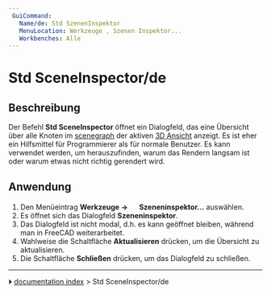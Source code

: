 ```yaml
---
 GuiCommand:
   Name/de: Std SzenenInspektor
   MenuLocation: Werkzeuge , Szenen Inspektor...
   Workbenches: Alle
---
```


# Std SceneInspector/de



## Beschreibung

Der Befehl **Std SceneInspector** öffnet ein Dialogfeld, das eine Übersicht über alle Knoten im [scenegraph](Scenegraph.md) der aktiven [3D Ansicht](3D_view/de.md) anzeigt. Es ist eher ein Hilfsmittel für Programmierer als für normale Benutzer. Es kann verwendet werden, um herauszufinden, warum das Rendern langsam ist oder warum etwas nicht richtig gerendert wird.



## Anwendung

1.  Den Menüeintrag **Werkzeuge → <img src="images/Std_SceneInspector.svg" width=16px>  Szeneninspektor...** auswählen.
2.  Es öffnet sich das Dialogfeld **Szeneninspektor**.
3.  Das Dialogfeld ist nicht modal, d.h. es kann geöffnet bleiben, während man in FreeCAD weiterarbeitet.
4.  Wahlweise die Schaltfläche **Aktualisieren** drücken, um die Übersicht zu aktualisieren.
5.  Die Schaltfläche **Schließen** drücken, um das Dialogfeld zu schließen.



---
⏵ [documentation index](../README.md) > Std SceneInspector/de
